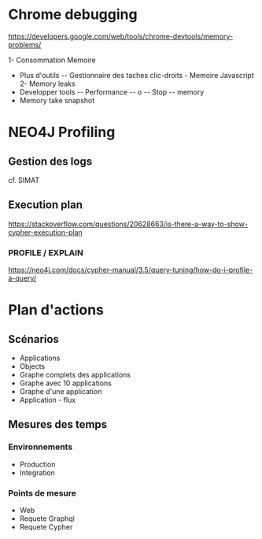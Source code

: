 # Chrome debugging
  https://developers.google.com/web/tools/chrome-devtools/memory-problems/

1- Consommation Memoire
   * Plus d'outils -- Gestionnaire des taches clic-droits - Memoire Javascript
2- Memory leaks  
   * Developper tools -- Performance -- o -- Stop -- memory
   * Memory take snapshot

# NEO4J Profiling
## Gestion des logs
cf. SIMAT

## Execution plan
  https://stackoverflow.com/questions/20628663/is-there-a-way-to-show-cypher-execution-plan

### PROFILE / EXPLAIN
  https://neo4j.com/docs/cypher-manual/3.5/query-tuning/how-do-i-profile-a-query/

# Plan d'actions
## Scénarios
* Applications
* Objects
* Graphe complets des applications
* Graphe avec 10 applications 
* Graphe d'une application
* Application - flux

## Mesures des temps
### Environnements
* Production
* Integration
### Points de mesure
* Web
* Requete Graphql
* Requete Cypher
